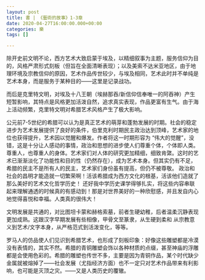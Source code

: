 ```yaml
---
layout: post
title: 書 | 《藝術的故事》1-3章
date: 2020-04-27T16:00:00.000+00:00
categories: 樂
tags: []

---
```

除开史前文明不论，西方艺术大致启蒙于埃及，以精细叙事为主题，服务信仰为目的，风格严肃形式刻板（但旨在全面清晰表现）；以及美索不达米亚地区，由于地理环境及宗教信仰的原因，艺术作品传世较少，与埃及相同，艺术此时并不单纯是艺术本身，而是服务于某种目的——这里是记录战功。

而后是克里特文明，对埃及十八王朝（埃赫那吞/新信仰信奉唯一的阿吞神）产生短暂影响，其特点是风格更加活泼自然，追求真实表现，作品更富有生气。由于海上活动频繁，克里特文明对希腊艺术风格产生了极大影响。

公元前7-5世纪的希腊可以认为是真正艺术的萌芽和蓬勃发展的时期。社会的稳定进步为艺术发展提供了良好的条件，伯里克利时期民主政治达到顶峰，艺术家的地位也获得提升，艺术因以觉醒和爆发。作者将这一时期形容为 “伟大的觉醒”，没错，这是十分让人感动的事情，政治和思想的进步使人们尊重个体，个体即人类。尊重人，也尊重人的身体。艺术家们对人体的研究更加精细，细致肯綮。这时的艺术已渐渐淡化了功能性和目的性（仍然存在），成为艺术本身。但其实仍有不足，希腊的民主不是所有人的民主，艺术家们身份虽有提高，但仍不被尊敬。 政治和社会的昌明才能造就一切繁荣啊！活该希腊成为西方文化的根基，活该他们造就了那么美好的艺术文化哲学历史！ 还好我中学历史课学得够扎实，将这些内容串联起来理解通透的时候真的有感动到！那是对世界美好的一种欣慰感，并且发自内心地觉得喜悦和幸福。人类真的很伟大！

文明发展是共通的，对比图坦卡蒙和赫格索墓，前者生硬幼稚，后者温柔沉静表现更加成熟。这跟汉字早期发展有些相像，甲骨文至篆隶，从生硬到柔和 从宗教意义到艺术/文字本身，从严格范式到活泼变化，等等。

罗马人的仿品使人们见识到希腊艺术，也形成了刻板印象：好像这些雕塑都是冷漠没有表情的，其实不然。希腊的青铜雕塑会饰以各种材质的点缀，甚至神庙的浮雕都是会使用色彩的。希腊的雕塑也传世不多，主要是因为青铜作品，某个时代缺少金属就被熔掉了——社会发展（尤指经济方面）也不一定只对艺术作品带来有利影响，也可能是灭顶之灾。——又是人类历史的覆辙。